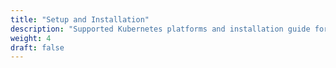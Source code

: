 ```yaml
---
title: "Setup and Installation"
description: "Supported Kubernetes platforms and installation guide for Verrazzano"
weight: 4
draft: false
---
```

